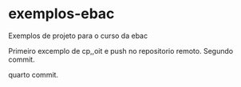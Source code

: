# exemplos-ebac
Exemplos de projeto para o curso da ebac

Primeiro excemplo de cp,,oit e push no repositorio remoto.
Segundo commit.

quarto commit.
